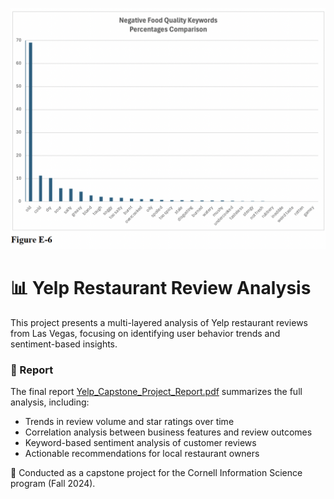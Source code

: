![cover](./cover.png)
# 📊 Yelp Restaurant Review Analysis

This project presents a multi-layered analysis of Yelp restaurant reviews from Las Vegas, focusing on identifying user behavior trends and sentiment-based insights.

### 📄 Report
The final report [Yelp_Capstone_Project_Report.pdf](./Yelp_Capstone_Project_Report.pdf) summarizes the full analysis, including:

- Trends in review volume and star ratings over time  
- Correlation analysis between business features and review outcomes  
- Keyword-based sentiment analysis of customer reviews  
- Actionable recommendations for local restaurant owners

📍 Conducted as a capstone project for the Cornell Information Science program (Fall 2024).
